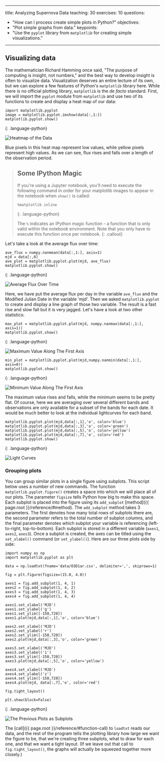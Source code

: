 
---
title: Analyzing Supernova Data
teaching: 30
exercises: 10
questions:
- "How can I process create simple plots in Python?"
objectives:
- "Plot simple graphs from data."
keypoints:
- "Use the `pyplot` library from `matplotlib` for creating simple visualizations."
---

## Visualizing data

The mathematician Richard Hamming once said, "The purpose of computing is insight, not numbers," and
the best way to develop insight is often to visualize data.  Visualization deserves an entire
lecture of its own, but we can explore a few features of Python's `matplotlib` library here.  While
there is no official plotting library, `matplotlib` is the _de facto_ standard.  First, we will
import the `pyplot` module from `matplotlib` and use two of its functions to create and display a
heat map of our data:

~~~
import matplotlib.pyplot
image = matplotlib.pyplot.imshow(data[:,1:])
matplotlib.pyplot.show()
~~~
{: .language-python}

![Heatmap of the Data](../fig/fig_03D1ar.png)

Blue pixels in this heat map represent low values, while yellow pixels represent high values.  As we
can see, flux rises and falls over a length of the observation period.

> ## Some IPython Magic
>
> If you're using a Jupyter notebook,
> you'll need to execute the following command
> in order for your matplotlib images to appear
> in the notebook when `show()` is called:
>
> ~~~
> %matplotlib inline
> ~~~
> {: .language-python}
>
> The `%` indicates an IPython magic function -
> a function that is only valid within the notebook environment.
> Note that you only have to execute this function once per notebook.
{: .callout}

Let's take a look at the average flux over time:

~~~
ave_flux = numpy.nanmean(data[:,1:], axis=1)
mjd = data[:,0]
ave_plot = matplotlib.pyplot.plot(mjd, ave_flux)
matplotlib.pyplot.show()
~~~
{: .language-python}

![Average Flux Over Time](../fig/mean_03D1ar.png)

Here, we have put the average flux per day in the variable `ave_flux` and the Modified 
Julian Date in the variable 'mjd'. Then we
asked `matplotlib.pyplot` to create and display a line graph of those two variable.  The result is a
fast rise and slow fall but it is very jagged.  Let's have a look at two other statistics:

~~~
max_plot = matplotlib.pyplot.plot(mjd, numpy.nanmax(data[:,1:], axis=1))
matplotlib.pyplot.show()
~~~
{: .language-python}

![Maximum Value Along The First Axis](../fig/max_03D1ar.png)

~~~
min_plot = matplotlib.pyplot.plot(mjd,numpy.nanmin(data[:,1:], axis=0))
matplotlib.pyplot.show()
~~~
{: .language-python}

![Minimum Value Along The First Axis](../fig/min_03D1ar.png)

The maximum value rises and falls, while the minimum seems to be pretty flat. Of course, here we are averaging over 
several different bands and observations are only available for a subset of the bands for each date. It would be much better to look at the individual lightcurves for each band.

~~~
matplotlib.pyplot.plot(mjd,data[:,1],'o', color='blue')
matplotlib.pyplot.plot(mjd,data[:,3],'o', color='green')
matplotlib.pyplot.plot(mjd,data[:,5],'o', color='yellow')
matplotlib.pyplot.plot(mjd,data[:,7],'o', color='red')
matplotlib.pyplot.show()
~~~
{: .language-python}

![Light Curves](../fig/lc_03D1ar.png)


### Grouping plots
You can group similar plots in a single figure using subplots.
This script below uses a number of new commands. The function `matplotlib.pyplot.figure()`
creates a space into which we will place all of our plots. The parameter `figsize`
tells Python how big to make this space. Each subplot is placed into the figure using
its `add_subplot` [method]({{ page.root }}/reference/#method). The `add_subplot` method takes 3
parameters. The first denotes how many total rows of subplots there are, the second parameter
refers to the total number of subplot columns, and the final parameter denotes which subplot
your variable is referencing (left-to-right, top-to-bottom). Each subplot is stored in a
different variable (`axes1`, `axes2`, `axes3`). Once a subplot is created, the axes can
be titled using the `set_xlabel()` command (or `set_ylabel()`).
Here are our three plots side by side:

~~~
import numpy as np
import matplotlib.pyplot as plt

data = np.loadtxt(fname='data/03D1ar.csv', delimiter=',', skiprows=1)

fig = plt.figure(figsize=(15.0, 4.0))

axes1 = fig.add_subplot(1, 4, 1)
axes2 = fig.add_subplot(1, 4, 2)
axes3 = fig.add_subplot(1, 4, 3)
axes4 = fig.add_subplot(1, 4, 4)

axes1.set_xlabel('MJD')
axes1.set_ylabel('g')
axes1.set_ylim([-150,720])
axes1.plot(mjd,data[:,1],'o', color='blue')

axes2.set_xlabel('MJD')
axes2.set_ylabel('r')
axes2.set_ylim([-150,720])
axes2.plot(mjd,data[:,3],'o', color='green')

axes3.set_xlabel('MJD')
axes3.set_ylabel('i')
axes3.set_ylim([-150,720])
axes3.plot(mjd,data[:,5],'o', color='yellow')

axes4.set_xlabel('MJD')
axes4.set_ylabel('z')
axes4.set_ylim([-150,720])
axes4.plot(mjd, data[:,7],'o', color='red')

fig.tight_layout()

plt.show(block=False)
~~~
{: .language-python}

![The Previous Plots as Subplots](../fig/lc_03D1ar_4panel.png)

The [call]({{ page.root }}/reference/#function-call) to `loadtxt` reads our data,
and the rest of the program tells the plotting library
how large we want the figure to be,
that we're creating three subplots,
what to draw for each one,
and that we want a tight layout.
(If we leave out that call to `fig.tight_layout()`,
the graphs will actually be squeezed together more closely.)
